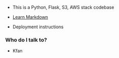 * This is a Python, Flask, S3, AWS stack codebase

* [Learn Markdown](https://bitbucket.org/tutorials/markdowndemo)

* Deployment instructions


### Who do I talk to? ###

* Kfan
